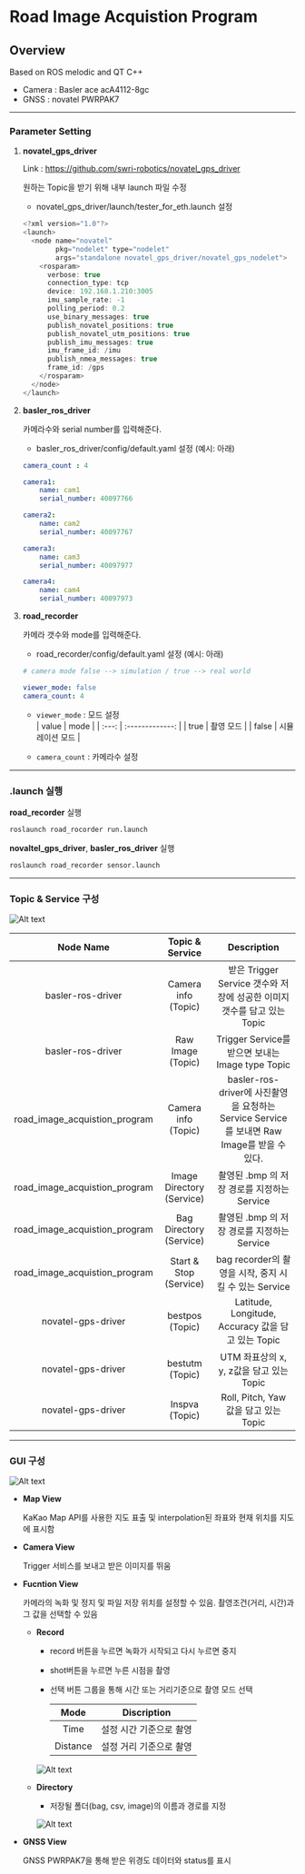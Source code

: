 

Road Image Acquistion Program
===============

Overview
--------

Based on ROS melodic and QT C++

- Camera : Basler ace acA4112-8gc 
- GNSS :  novatel PWRPAK7

--------

### Parameter Setting

1. **novatel_gps_driver**

   Link : <https://github.com/swri-robotics/novatel_gps_driver>

   원하는 Topic을 받기 위해 내부 launch 파일 수정

   - novatel_gps_driver/launch/tester_for_eth.launch 설정

   ```java
   <?xml version="1.0"?>
   <launch>
     <node name="novatel"
           pkg="nodelet" type="nodelet"
           args="standalone novatel_gps_driver/novatel_gps_nodelet">
       <rosparam>
         verbose: true
         connection_type: tcp
         device: 192.168.1.210:3005
         imu_sample_rate: -1
         polling_period: 0.2
         use_binary_messages: true
         publish_novatel_positions: true
         publish_novatel_utm_positions: true
         publish_imu_messages: true
         imu_frame_id: /imu
         publish_nmea_messages: true
         frame_id: /gps
       </rosparam>
     </node>
   </launch>
   ```

2. **basler_ros_driver**

     카메라수와  serial number를 입력해준다.

   - basler_ros_driver/config/default.yaml 설정 (예시: 아래)

   ```yaml
   camera_count : 4
   
   camera1:
       name: cam1
       serial_number: 40097766
   
   camera2:
       name: cam2
       serial_number: 40097767
   
   camera3:
       name: cam3
       serial_number: 40097977
   
   camera4:
       name: cam4
       serial_number: 40097973
   ```

2. **road_recorder**

     카메라 갯수와 mode를 입력해준다.

   - road_recorder/config/default.yaml 설정 (예시: 아래)

   ```yaml
   # camera mode false --> simulation / true --> real world
   
   viewer_mode: false
   camera_count: 4
   ```
   
      - `viewer_mode` : 모드 설정    
         | value |      mode       |
         | :---: | :-------------: |
         | true  |    촬영 모드    |
         | false | 시뮬레이션 모드 |
   
     - `camera_count` : 카메라수 설정


--------

### .launch 실행

**road_recorder**  실행

```bash
roslaunch road_rocorder run.launch
```

**novaltel_gps_driver**, **basler_ros_driver** 실행

```bash
roslaunch road_recorder sensor.launch
```

--------

### Topic & Service 구성

![Alt text](/README_IMG/topic_diagram.png)

|           Node Name           |      Topic & Service      |                         Description                          |
| :---------------------------: | :-----------------------: | :----------------------------------------------------------: |
|       basler-ros-driver       |    Camera info (Topic)    | 받은 Trigger Service 갯수와 저장에 성공한 이미지 갯수를 담고 있는 Topic |
|       basler-ros-driver       |     Raw Image (Topic)     |       Trigger Service를 받으면 보내는 Image type Topic       |
| road_image_acquistion_program |    Camera info (Topic)    | basler-ros-driver에 사진촬영을 요청하는 Service Service를 보내면 Raw  Image를 받을 수 있다. |
| road_image_acquistion_program | Image Directory (Service) |         촬영된 .bmp 의 저장 경로를 지정하는 Service          |
| road_image_acquistion_program |  Bag Directory (Service)  |         촬영된 .bmp 의 저장 경로를 지정하는 Service          |
| road_image_acquistion_program |  Start & Stop (Service)   |    bag recorder의 촬영을 시작, 중지 시킬 수 있는 Service     |
|      novatel-gps-driver       |      bestpos (Topic)      |     Latitude, Longitude, Accuracy 값을  담고 있는 Topic      |
|      novatel-gps-driver       |      bestutm (Topic)      |           UTM 좌표상의 x, y, z값을 담고 있는 Topic           |
|      novatel-gps-driver       |      Inspva (Topic)       |            Roll, Pitch, Yaw 값을 담고 있는 Topic             |

--------

  ### GUI 구성

 ![Alt text](/README_IMG/UI_configuration.png)

 - **Map View**

   KaKao Map API를 사용한 지도 표출 및 interpolation된 좌표와 현재 위치를 지도에 표시함

 - **Camera View**

   Trigger 서비스를 보내고 받은 이미지를 뛰움

 - **Fucntion View**

   카메라의 녹화 및 정지 및 파일 저장 위치를 설정할 수 있음. 촬영조건(거리, 시간)과 그 값을 선택할 수 있음  

    - **Record**

      - record 버튼을 누르면 녹화가 시작되고 다시 누르면 중지

      - shot버튼을 누르면 누른 시점을 촬영

      - 선택 버튼 그룹을 통해 시간 또는 거리기준으로 촬영 모드 선택 

        |   Mode   |       Discription       |
        | :------: | :---------------------: |
        |   Time   | 설정 시간 기준으로 촬영 |
        | Distance | 설정 거리 기준으로 촬영 |

      ![Alt text](/README_IMG/record_view.png)

    - **Directory** 

      - 저장될 폴더(bag, csv, image)의 이름과 경로를 지정

      ![Alt text](/README_IMG/file_view.png)

 - **GNSS View**

   GNSS PWRPAK7을 통해 받은 위경도 데이터와 status를 표시 
